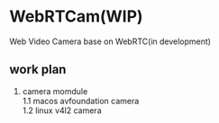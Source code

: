 # WebRTCam(WIP)
Web Video Camera base on WebRTC(in development)  

## work plan
1. camera momdule  
    1.1 macos avfoundation camera  
    1.2 linux v4l2 camera  
